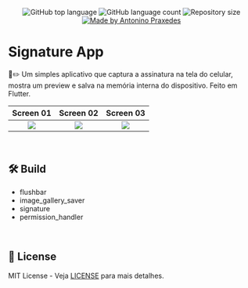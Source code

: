 <p align="center">
  <img alt="GitHub top language" src="https://img.shields.io/github/languages/top/apfjunior/signature-app">
  <img alt="GitHub language count" src="https://img.shields.io/github/languages/count/apfjunior/signature-app">
  <img alt="Repository size" src="https://img.shields.io/github/repo-size/apfjunior/signature-app">
  <a href="https://github.com/apfjunior">
    <img alt="Made by Antonino Praxedes" src="https://img.shields.io/badge/created%20by-Antonino%20Praxedes-blue">
  </a>
</p>

# Signature App

📱✏️ Um simples aplicativo que captura a assinatura na tela do celular, mostra um preview e salva na memória interna do dispositivo. Feito em Flutter.

Screen 01          |  Screen 02          |  Screen 03
:-------------------------:|:-------------------------:|:-------------------------:|
![](https://i.ibb.co/rmvn5cs/1.jpg) |  ![](https://i.ibb.co/LQRRgV5/2.jpg)  |  ![](https://i.ibb.co/HtkR3z2/3.jpg)

&nbsp;

## :hammer_and_wrench: Build
- flushbar
- image_gallery_saver
- signature
- permission_handler

&nbsp;

## :memo:  License

MIT License - Veja [LICENSE](https://opensource.org/licenses/MIT) para mais detalhes.
